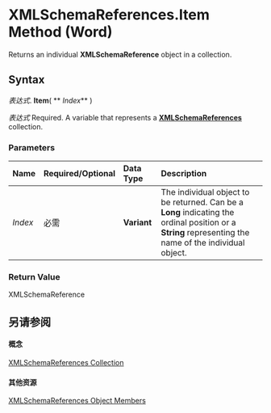 
# XMLSchemaReferences.Item Method (Word)

Returns an individual  **XMLSchemaReference** object in a collection.


## Syntax

 _表达式_. **Item**( ** _Index_** )

 _表达式_ Required. A variable that represents a **[XMLSchemaReferences](56bef973-805c-c77a-6d2a-54a39fbd1206.md)** collection.


### Parameters



|**Name**|**Required/Optional**|**Data Type**|**Description**|
|:-----|:-----|:-----|:-----|
| _Index_|必需|**Variant**|The individual object to be returned. Can be a  **Long** indicating the ordinal position or a **String** representing the name of the individual object.|

### Return Value

XMLSchemaReference


## 另请参阅


#### 概念


[XMLSchemaReferences Collection](56bef973-805c-c77a-6d2a-54a39fbd1206.md)
#### 其他资源


[XMLSchemaReferences Object Members](http://msdn.microsoft.com/library/54dc0cdf-b3fc-792b-fc52-3045b0a301b0%28Office.15%29.aspx)